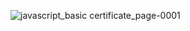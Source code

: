 ![javascript_basic certificate_page-0001](https://user-images.githubusercontent.com/83384315/221355668-10ceaa98-bdf8-4e29-a917-cae3e9d4551d.jpg)

